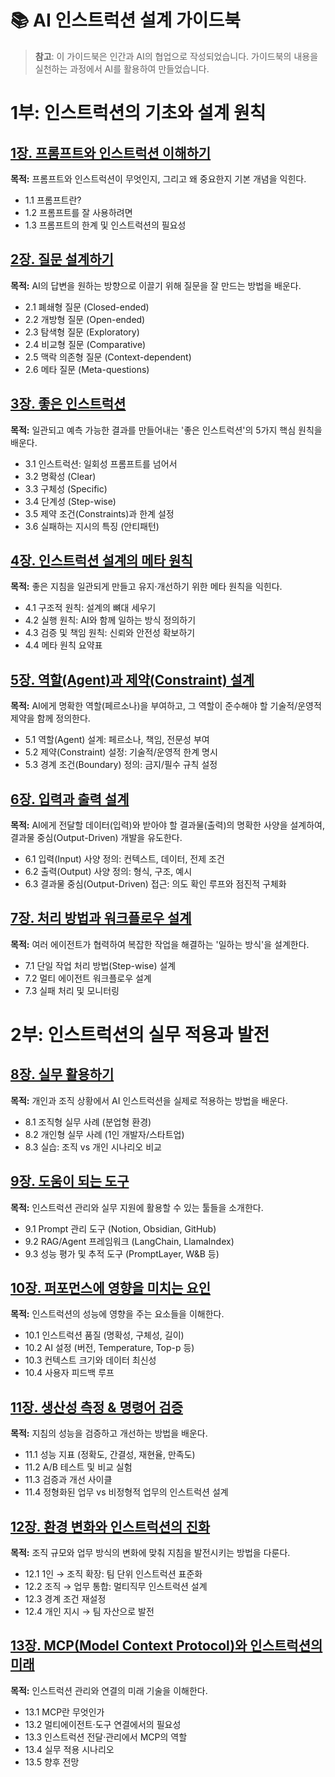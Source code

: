 # 📚 AI 인스트럭션 설계 가이드북

> **참고**: 이 가이드북은 인간과 AI의 협업으로 작성되었습니다. 가이드북의 내용을 실천하는 과정에서 AI를 활용하여 만들었습니다.

# 1부: 인스트럭션의 기초와 설계 원칙

## [1장. 프롬프트와 인스트럭션 이해하기](01-introduction.md)
**목적:** 프롬프트와 인스트럭션이 무엇인지, 그리고 왜 중요한지 기본 개념을 익힌다.

- 1.1 프롬프트란?
- 1.2 프롬프트를 잘 사용하려면
- 1.3 프롬프트의 한계 및 인스트럭션의 필요성

## [2장. 질문 설계하기](02-questions.md)
**목적:** AI의 답변을 원하는 방향으로 이끌기 위해 질문을 잘 만드는 방법을 배운다.

- 2.1 폐쇄형 질문 (Closed-ended)
- 2.2 개방형 질문 (Open-ended)
- 2.3 탐색형 질문 (Exploratory)
- 2.4 비교형 질문 (Comparative)
- 2.5 맥락 의존형 질문 (Context-dependent)
- 2.6 메타 질문 (Meta-questions)

## [3장. 좋은 인스트럭션](03-good-instructions.md)
**목적:** 일관되고 예측 가능한 결과를 만들어내는 '좋은 인스트럭션'의 5가지 핵심 원칙을 배운다.

- 3.1 인스트럭션: 일회성 프롬프트를 넘어서
- 3.2 명확성 (Clear)
- 3.3 구체성 (Specific)
- 3.4 단계성 (Step-wise)
- 3.5 제약 조건(Constraints)과 한계 설정
- 3.6 실패하는 지시의 특징 (안티패턴)

## [4장. 인스트럭션 설계의 메타 원칙](04-meta-principles.md)
**목적:** 좋은 지침을 일관되게 만들고 유지·개선하기 위한 메타 원칙을 익힌다.

- 4.1 구조적 원칙: 설계의 뼈대 세우기
- 4.2 실행 원칙: AI와 함께 일하는 방식 정의하기
- 4.3 검증 및 책임 원칙: 신뢰와 안전성 확보하기
- 4.4 메타 원칙 요약표

## [5장. 역할(Agent)과 제약(Constraint) 설계](05-agent-constraints.md)
**목적:** AI에게 명확한 역할(페르소나)을 부여하고, 그 역할이 준수해야 할 기술적/운영적 제약을 함께 정의한다.

 - 5.1 역할(Agent) 설계: 페르소나, 책임, 전문성 부여
 - 5.2 제약(Constraint) 설정: 기술적/운영적 한계 명시
 - 5.3 경계 조건(Boundary) 정의: 금지/필수 규칙 설정

## [6장. 입력과 출력 설계](06-input-output.md)
**목적:** AI에게 전달할 데이터(입력)와 받아야 할 결과물(출력)의 명확한 사양을 설계하여, 결과물 중심(Output-Driven) 개발을 유도한다.

 - 6.1 입력(Input) 사양 정의: 컨텍스트, 데이터, 전제 조건
 - 6.2 출력(Output) 사양 정의: 형식, 구조, 예시
 - 6.3 결과물 중심(Output-Driven) 접근: 의도 확인 루프와 점진적 구체화

## [7장. 처리 방법과 워크플로우 설계](07-process-workflow.md)
**목적:** 여러 에이전트가 협력하여 복잡한 작업을 해결하는 '일하는 방식'을 설계한다.

 - 7.1 단일 작업 처리 방법(Step-wise) 설계
 - 7.2 멀티 에이전트 워크플로우 설계
 - 7.3 실패 처리 및 모니터링

# 2부: 인스트럭션의 실무 적용과 발전

## [8장. 실무 활용하기](08-practical.md)
**목적:** 개인과 조직 상황에서 AI 인스트럭션을 실제로 적용하는 방법을 배운다.

 - 8.1 조직형 실무 사례 (분업형 환경)
 - 8.2 개인형 실무 사례 (1인 개발자/스타트업)
 - 8.3 실습: 조직 vs 개인 시나리오 비교

## [9장. 도움이 되는 도구](09-tools.md)
**목적:** 인스트럭션 관리와 실무 지원에 활용할 수 있는 툴들을 소개한다.

 - 9.1 Prompt 관리 도구 (Notion, Obsidian, GitHub)
 - 9.2 RAG/Agent 프레임워크 (LangChain, LlamaIndex)
 - 9.3 성능 평가 및 추적 도구 (PromptLayer, W&B 등)

## [10장. 퍼포먼스에 영향을 미치는 요인](10-performance.md)
**목적:** 인스트럭션의 성능에 영향을 주는 요소들을 이해한다.

 - 10.1 인스트럭션 품질 (명확성, 구체성, 길이)
 - 10.2 AI 설정 (버전, Temperature, Top-p 등)
 - 10.3 컨텍스트 크기와 데이터 최신성
 - 10.4 사용자 피드백 루프

## [11장. 생산성 측정 & 명령어 검증](11-productivity.md)
**목적:** 지침의 성능을 검증하고 개선하는 방법을 배운다.

 - 11.1 성능 지표 (정확도, 간결성, 재현율, 만족도)
 - 11.2 A/B 테스트 및 비교 실험
 - 11.3 검증과 개선 사이클
 - 11.4 정형화된 업무 vs 비정형적 업무의 인스트럭션 설계

## [12장. 환경 변화와 인스트럭션의 진화](12-evolution.md)
**목적:** 조직 규모와 업무 방식의 변화에 맞춰 지침을 발전시키는 방법을 다룬다.

 - 12.1 1인 → 조직 확장: 팀 단위 인스트럭션 표준화
 - 12.2 조직 → 업무 통합: 멀티직무 인스트럭션 설계
 - 12.3 경계 조건 재설정
 - 12.4 개인 지시 → 팀 자산으로 발전

## [13장. MCP(Model Context Protocol)와 인스트럭션의 미래](13-mcp-future.md)
**목적:** 인스트럭션 관리와 연결의 미래 기술을 이해한다.

 - 13.1 MCP란 무엇인가
 - 13.2 멀티에이전트·도구 연결에서의 필요성
 - 13.3 인스트럭션 전달·관리에서 MCP의 역할
 - 13.4 실무 적용 시나리오
 - 13.5 향후 전망
